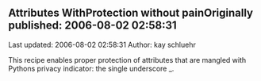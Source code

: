 ## Attributes WithProtection without painOriginally published: 2006-08-02 02:58:31 
Last updated: 2006-08-02 02:58:31 
Author: kay schluehr 
 
This recipe enables proper protection of attributes that are mangled with Pythons privacy indicator: the single underscore _.